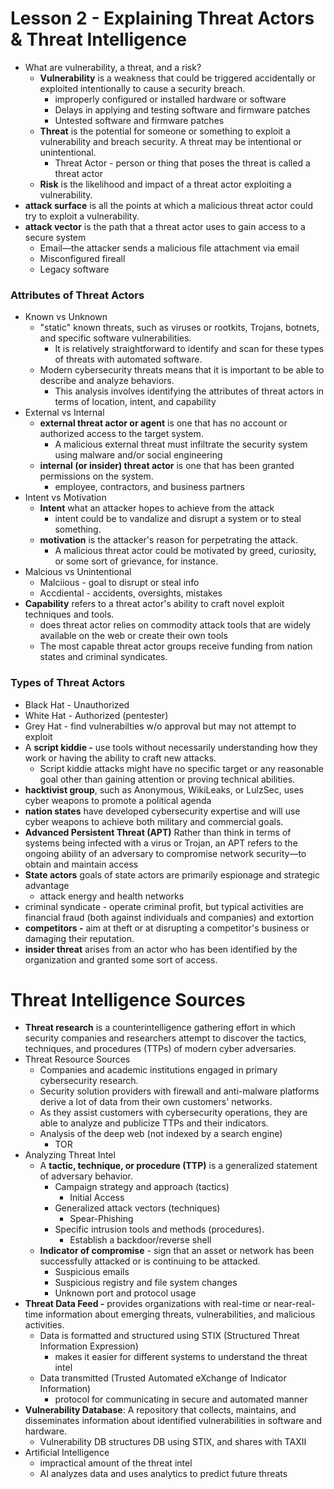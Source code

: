 # Lesson 2 - Explaining Threat Actors & Threat Intelligence

- What are vulnerability, a threat, and a risk?
    - **Vulnerability** is a weakness that could be triggered accidentally or exploited intentionally to cause a security breach.
        - improperly configured or installed hardware or software
        - Delays in applying and testing software and firmware patches
        - Untested software and firmware patches
    - **Threat** is the potential for someone or something to exploit a vulnerability and breach security. A threat may be intentional or unintentional.
        - Threat Actor - person or thing that poses the threat is called a threat actor
    - **Risk** is the likelihood and impact of a threat actor exploiting a vulnerability.
- **attack surface** is all the points at which a malicious threat actor could try to exploit a vulnerability.
- **attack vector** is the path that a threat actor uses to gain access to a secure system
    - Email—the attacker sends a malicious file attachment via email
    - Misconfigured fireall
    - Legacy software

### Attributes of Threat Actors

- Known vs Unknown
    - "static" known threats, such as viruses or rootkits, Trojans, botnets, and specific software vulnerabilities.
        - It is relatively straightforward to identify and scan for these types of threats with automated software.
    - Modern cybersecurity threats means that it is important to be able to describe and analyze behaviors.
        - This analysis involves identifying the attributes of threat actors in terms of location, intent, and capability
- External vs Internal
    - **external threat actor or agent** is one that has no account or authorized access to the target system.
        - A malicious external threat must infiltrate the security system using malware and/or social engineering
    - **internal (or insider) threat actor** is one that has been granted permissions on the system.
        - employee, contractors, and business partners
- Intent vs Motivation
    - **Intent** what an attacker hopes to achieve from the attack
        - intent could be to vandalize and disrupt a system or to steal something.
    - **motivation** is the attacker's reason for perpetrating the attack.
        - A malicious threat actor could be motivated by greed, curiosity, or some sort of grievance, for instance.
- Malcious vs Unintentional
    - Malciious  - goal to disrupt or steal info
    - Accdiental  - accidents, oversights, mistakes
- **Capability** refers to a threat actor's ability to craft novel exploit techniques and tools.
    - does threat actor relies on commodity attack tools that are widely available on the web or create their own tools
    - The most capable threat actor groups receive funding from nation states and criminal syndicates.

### Types of Threat Actors

- Black Hat - Unauthorized
- White Hat - Authorized (pentester)
- Grey Hat - find vulnerabilties w/o approval but may not attempt to exploit
- A **script kiddie -** use tools without necessarily understanding how they work or having the ability to craft new attacks.
    - Script kiddie attacks might have no specific target or any reasonable goal other than gaining attention or proving technical abilities.
- **hacktivist group**, such as Anonymous, WikiLeaks, or LulzSec, uses cyber weapons to promote a political agenda
- **nation states** have developed cybersecurity expertise and will use cyber weapons to achieve both military and commercial goals.
- **Advanced Persistent Threat (APT)** Rather than think in terms of systems being infected with a virus or Trojan, an APT refers to the ongoing ability of an adversary to compromise network security—to obtain and maintain access
- **State actors**  goals of state actors are primarily espionage and strategic advantage
    - attack energy and health networks
- criminal syndicate - operate criminal profit, but typical activities are financial fraud (both against individuals and companies) and extortion
- **competitors -** aim at theft or at disrupting a competitor's business or damaging their reputation.
- **insider threat** arises from an actor who has been identified by the organization and granted some sort of access.

# Threat Intelligence Sources

- **Threat research** is a counterintelligence gathering effort in which security companies and researchers attempt to discover the tactics, techniques, and procedures (TTPs) of modern cyber adversaries.
- Threat Resource Sources
    - Companies and academic institutions engaged in primary cybersecurity research.
    - Security solution providers with firewall and anti-malware platforms derive a lot of data from their own customers' networks.
    - As they assist customers with cybersecurity operations, they are able to analyze and publicize TTPs and their indicators.
    - Analysis of the deep web (not indexed by a search engine)
        - TOR
- Analyzing Threat Intel
    - A **tactic, technique, or procedure (TTP)** is a generalized statement of adversary behavior.
        - Campaign strategy and approach (tactics)
            - Initial Access
        - Generalized attack vectors (techniques)
            - Spear-Phishing
        - Specific intrusion tools and methods (procedures).
            - Establish a backdoor/reverse shell
    - **Indicator of compromise** - sign that an asset or network has been successfully attacked or is continuing to be attacked.
        - Suspicious emails
        - Suspicious registry and file system changes
        - Unknown port and protocol usage
- **Threat Data Feed -** provides organizations with real-time or near-real-time information about emerging threats, vulnerabilities, and malicious activities.
    - Data is formatted and structured using STIX (Structured Threat Information Expression)
        - makes it easier for different systems to understand the threat intel
    - Data transmitted (Trusted Automated eXchange of Indicator Information)
        - protocol for communicating in secure and automated manner
- **Vulnerability Database**: A repository that collects, maintains, and disseminates information about identified vulnerabilities in software and hardware.
    - Vulnerability DB structures DB using STIX, and shares with TAXII
- Artificial Intelligence
    - impractical amount of the threat intel
    - AI analyzes data and uses analytics to predict future threats